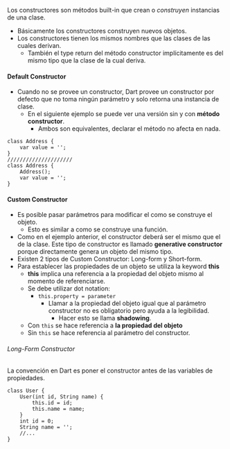 Los constructores son métodos built-in que crean o *construyen* instancias de una clase. 
- Básicamente los constructores construyen nuevos objetos.
- Los constructores tienen los mismos nombres que las clases de las cuales derivan.
	- También el type return del método constructor implícitamente es del mismo tipo que la clase de la cual deriva.

#### Default Constructor
- Cuando no se provee un constructor, Dart provee un constructor por defecto que no toma ningún parámetro y solo retorna una instancia de clase.
	- En el siguiente ejemplo se puede ver una versión sin y con **método constructor**.
		- Ambos son equivalentes, declarar el método no afecta en nada.
```
class Address {
	var value = '';
}
/////////////////////
class Address {
	Address();
	var value = '';
}
```
#### Custom Constructor
- Es posible pasar parámetros para modificar el como se construye el objeto.
	- Esto es similar a como se construye una función.
- Como en el ejemplo anterior, el constructor deberá ser el mismo que el de la clase. Este tipo de constructor es llamado **generative constructor** porque directamente genera un objeto del mismo tipo.
- Existen 2 tipos de Custom Constructor: Long-form y Short-form.
- Para establecer las propiedades de un objeto se utiliza la keyword **this**
	- **this** implica una referencia a la propiedad del objeto mismo al momento de referenciarse.
	- Se debe utilizar dot notation:
		- ``this.property = parameter``
			- Llamar a la propiedad del objeto igual que al parámetro constructor no es obligatorio pero ayuda a la legibilidad. 
				- Hacer esto se llama **shadowing**.
	- Con ``this`` se hace referencia a **la propiedad del objeto**
	- Sin ``this`` se hace referencia al parámetro del constructor.  

###### Long-Form Constructor 
La convención en Dart es poner el constructor antes de las variables de propiedades. 
```
class User {
	User(int id, String name) {
		this.id = id;
		this.name = name;
	}
	int id = 0;
	String name = '';
	//...
}
```
 